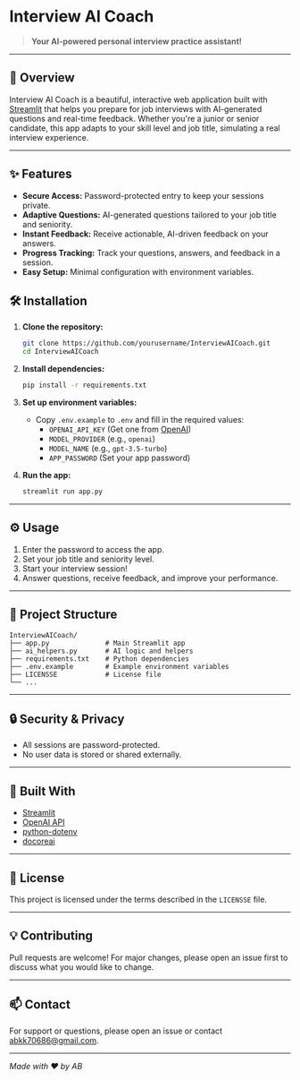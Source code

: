 # Interview AI Coach

> **Your AI-powered personal interview practice assistant!**

---

## 🚀 Overview
Interview AI Coach is a beautiful, interactive web application built with [Streamlit](https://streamlit.io/) that helps you prepare for job interviews with AI-generated questions and real-time feedback. Whether you're a junior or senior candidate, this app adapts to your skill level and job title, simulating a real interview experience.

---

## ✨ Features
- **Secure Access:** Password-protected entry to keep your sessions private.
- **Adaptive Questions:** AI-generated questions tailored to your job title and seniority.
- **Instant Feedback:** Receive actionable, AI-driven feedback on your answers.
- **Progress Tracking:** Track your questions, answers, and feedback in a session.
- **Easy Setup:** Minimal configuration with environment variables.

## 🛠️ Installation

1. **Clone the repository:**
   ```bash
   git clone https://github.com/yourusername/InterviewAICoach.git
   cd InterviewAICoach
   ```

2. **Install dependencies:**
   ```bash
   pip install -r requirements.txt
   ```

3. **Set up environment variables:**
   - Copy `.env.example` to `.env` and fill in the required values:
     - `OPENAI_API_KEY` (Get one from [OpenAI](https://platform.openai.com/account/api-keys))
     - `MODEL_PROVIDER` (e.g., `openai`)
     - `MODEL_NAME` (e.g., `gpt-3.5-turbo`)
     - `APP_PASSWORD` (Set your app password)

4. **Run the app:**
   ```bash
   streamlit run app.py
   ```

---

## ⚙️ Usage
1. Enter the password to access the app.
2. Set your job title and seniority level.
3. Start your interview session!
4. Answer questions, receive feedback, and improve your performance.

---

## 📂 Project Structure
```
InterviewAICoach/
├── app.py              # Main Streamlit app
├── ai_helpers.py       # AI logic and helpers
├── requirements.txt    # Python dependencies
├── .env.example        # Example environment variables
├── LICENSSE            # License file
└── ...
```

---

## 🔒 Security & Privacy
- All sessions are password-protected.
- No user data is stored or shared externally.

---

## 🤖 Built With
- [Streamlit](https://streamlit.io/)
- [OpenAI API](https://platform.openai.com/docs/api-reference)
- [python-dotenv](https://pypi.org/project/python-dotenv/)
- [docoreai](https://pypi.org/project/docoreai/)

---

## 📄 License
This project is licensed under the terms described in the `LICENSSE` file.

---

## 💡 Contributing
Pull requests are welcome! For major changes, please open an issue first to discuss what you would like to change.

---

## 📫 Contact
For support or questions, please open an issue or contact abkk70686@gmail.com.

---

*Made with ❤️ by AB*
